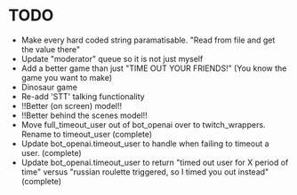 # TODO
- Make every hard coded string paramatisable. "Read from file and get the value there"
- Update "moderator" queue so it is not just myself
- Add a better game than just "TIME OUT YOUR FRIENDS!" (You know the game you want to make)
- Dinosaur game
- Re-add 'STT' talking functionality
- !!Better (on screen) model!!
- !!Better behind the scenes model!!
- Move full_timeout_user out of bot_openai over to twitch_wrappers. Rename to timeout_user (complete)
- Update bot_openai.timeout_user to handle when failing to timeout a user. (complete)
- Update bot_openai.timeout_user to return "timed out user for X period of time" versus "russian roulette triggered, so I timed you out instead" (complete)